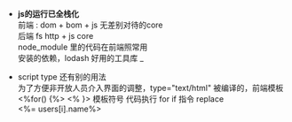 - **js的运行已全栈化**<br>
前端 : dom + bom + js 无差别对待的core<br>
后端 fs http + js core<br>
node_module 里的代码在前端照常用<br>
安装的依赖，lodash 好用的工具库  _

- script type 还有别的用法 <br>
为了方便非开放人员介入界面的调整，type="text/html" 被编译的，前端模板<br>
<%for() {%> <% }> 模板符号 代码执行 for if 指令 replace<br>
<%= users[i].name%>